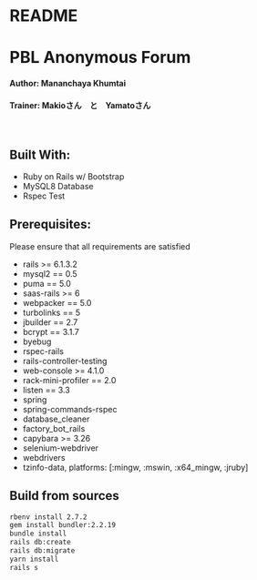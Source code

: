 # README

# PBL Anonymous Forum
#### Author: Mananchaya Khumtai
#### Trainer: Makioさん　と　Yamatoさん

<br />

## Built With:

- Ruby on Rails w/ Bootstrap
- MySQL8 Database
- Rspec Test

## Prerequisites:
Please ensure that all requirements are satisfied  <br>
- rails >= 6.1.3.2
- mysql2 == 0.5
- puma == 5.0
- saas-rails >= 6
- webpacker == 5.0
- turbolinks == 5
- jbuilder == 2.7
- bcrypt == 3.1.7
- byebug
- rspec-rails
- rails-controller-testing
- web-console >= 4.1.0
- rack-mini-profiler == 2.0
- listen == 3.3
- spring
- spring-commands-rspec
- database_cleaner
- factory_bot_rails
- capybara >= 3.26
- selenium-webdriver
- webdrivers
- tzinfo-data, platforms: [:mingw, :mswin, :x64_mingw, :jruby]

## Build from sources
```bash
rbenv install 2.7.2
gem install bundler:2.2.19
bundle install
rails db:create
rails db:migrate
yarn install
rails s
```


